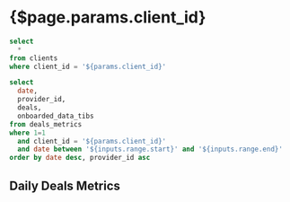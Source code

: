 # {$page.params.client_id}

<DateRange
  name=range
  data={filtered_client_metrics}
  dates=date
/>

```sql filtered_client
select
  *
from clients
where client_id = '${params.client_id}'
```

<Grid cols=3>

<BigValue
  data={filtered_client}
  value=client_name
  title="Name"
/>

<BigValue
  data={filtered_client}
  value=current_datacap_tibs
  title="Current Datacap"
/>

<BigValue
  data={filtered_client}
  value=total_deals
  title="Total Deals"
/>

<BigValue
  data={filtered_client}
  value=total_active_deals
  title="Total Active Deals"
/>

<BigValue
  data={filtered_client}
  value=total_data_uploaded_tibs
  title="Total Data Uploaded (TiBs)"
/>

<BigValue
  data={filtered_client}
  value=first_deal_at
  title="First Deal"
/>

<BigValue
  data={filtered_client}
  value=last_deal_at
  title="Last Deal"
/>

<BigValue
  data={filtered_client}
  value=region
  title="Region"
/>

<BigValue
  data={filtered_client}
  value=total_active_deals
  title="Total Active Deals"
/>

<BigValue
  data={filtered_client}
  value=total_unique_providers
  title="Total Unique Providers"
/>

<BigValue
  data={filtered_client}
  value=allocator_id
/>

<BigValue
  data={filtered_client}
  value=industry
  title="Industry"
/>

</Grid>

```sql filtered_client_metrics
select
  date,
  provider_id,
  deals,
  onboarded_data_tibs
from deals_metrics
where 1=1
  and client_id = '${params.client_id}'
  and date between '${inputs.range.start}' and '${inputs.range.end}'
order by date desc, provider_id asc
```

<DataTable
  data={filtered_client_metrics}
/>

## Daily Deals Metrics

<BarChart
  data={filtered_client_metrics}
  y=onboarded_data_tibs
  series=provider_id
  title="Onboarded Data (TiBs)"
/>
